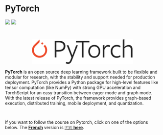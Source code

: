 # PyTorch
![](https://img.shields.io/badge/lastest-2023--05--05-success)
![](https://img.shields.io/badge/contact-dr.mokira%40gmail.com-blueviolet)

<br/>

<div align="center">

![](./images/Pytorch_logo.png)

</div>

**PyTorch** is an open source deep learning framework built to be flexible and
modular for research, with the stability and support needed for production
deployment. PyTorch provides a Python package for high-level features like
tensor computation (like NumPy) with strong GPU acceleration and TorchScript
for an easy transition between eager mode and graph mode.
With the latest release of PyTorch, the framework provides graph-based
execution, distributed training, mobile deployment, and quantization.

<br/>

If you want to follow the course on Pytorch, click on one of the options below.
The [**French**](./fr/README.md) version is [:fr: **here**](./fr/README.md).
<!-- - The English version is [here](./en/). -->

